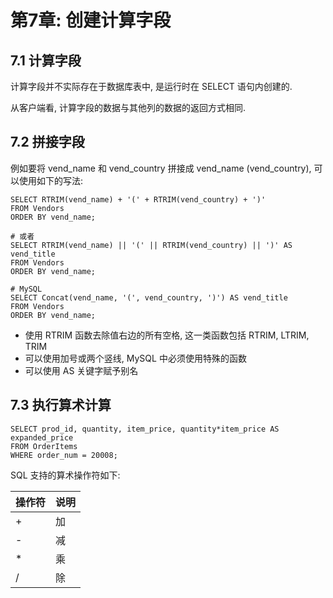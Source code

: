 # 第7章: 创建计算字段 #

## 7.1 计算字段 ##

计算字段并不实际存在于数据库表中, 是运行时在 SELECT 语句内创建的.

从客户端看, 计算字段的数据与其他列的数据的返回方式相同.

## 7.2 拼接字段 ##

例如要将 vend\_name 和 vend\_country 拼接成 vend\_name (vend\_country), 可以使用如下的写法:

```
SELECT RTRIM(vend_name) + '(' + RTRIM(vend_country) + ')'
FROM Vendors
ORDER BY vend_name;

# 或者
SELECT RTRIM(vend_name) || '(' || RTRIM(vend_country) || ')' AS vend_title
FROM Vendors
ORDER BY vend_name;

# MySQL
SELECT Concat(vend_name, '(', vend_country, ')') AS vend_title
FROM Vendors
ORDER BY vend_name;
```

- 使用 RTRIM 函数去除值右边的所有空格, 这一类函数包括 RTRIM, LTRIM, TRIM
- 可以使用加号或两个竖线, MySQL 中必须使用特殊的函数
- 可以使用 AS 关键字赋予别名

## 7.3 执行算术计算 ##

```
SELECT prod_id, quantity, item_price, quantity*item_price AS expanded_price
FROM OrderItems
WHERE order_num = 20008;
```

SQL 支持的算术操作符如下:

| 操作符 | 说明 |
|:--|:--|
| + | 加 |
| - | 减 |
| * | 乘 |
| / | 除 |

